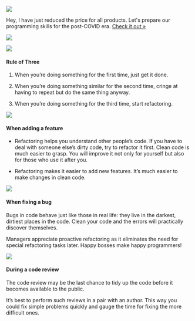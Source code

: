 ![](https://refactoring.guru/images/content-public/announcement-en-1.svg?id=2b6bba0470947f2a60cdac20b809cf3d)

Hey, I have just reduced the price for all products. Let's prepare our programming skills for the post-COVID era. [Check it out »](https://refactoring.guru/store)

![](https://refactoring.guru/images/content-public/announcement-en-2.svg?id=d0c7bf36cfcc7c733fad50a30fd99920)

![](https://refactoring.guru/images/content-public/r1.svg)

#### Rule of Three

1.  When you’re doing something for the first time, just get it done.
    
2.  When you’re doing something similar for the second time, cringe at having to repeat but do the same thing anyway.
    
3.  When you’re doing something for the third time, start refactoring.
    

![](https://refactoring.guru/images/content-public/r2.svg)

#### When adding a feature

-   Refactoring helps you understand other people’s code. If you have to deal with someone else’s dirty code, try to refactor it first. Clean code is much easier to grasp. You will improve it not only for yourself but also for those who use it after you.
    
-   Refactoring makes it easier to add new features. It’s much easier to make changes in clean code.
    

![](https://refactoring.guru/images/content-public/r3.svg)

#### When fixing a bug

Bugs in code behave just like those in real life: they live in the darkest, dirtiest places in the code. Clean your code and the errors will practically discover themselves.

Managers appreciate proactive refactoring as it eliminates the need for special refactoring tasks later. Happy bosses make happy programmers!

![](https://refactoring.guru/images/content-public/r4.svg)

#### During a code review

The code review may be the last chance to tidy up the code before it becomes available to the public.

It’s best to perform such reviews in a pair with an author. This way you could fix simple problems quickly and gauge the time for fixing the more difficult ones.